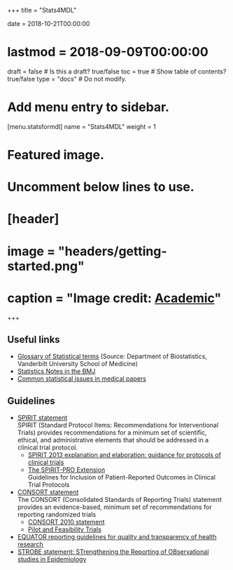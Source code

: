 +++
title = "Stats4MDL"

date = 2018-10-21T00:00:00
# lastmod = 2018-09-09T00:00:00

draft = false  # Is this a draft? true/false
toc = true  # Show table of contents? true/false
type = "docs"  # Do not modify.

# Add menu entry to sidebar.
[menu.statsformdl]
  name = "Stats4MDL"
  weight = 1

# Featured image.
# Uncomment below lines to use.
# [header]
# image = "headers/getting-started.png"
# caption = "Image credit: [**Academic**](https://github.com/gcushen/hugo-academic/)"
+++


## Useful links
* [Glossary of Statistical terms](http://hbiostat.org/doc/glossary.pdf)
  (Source: Department of Biostatistics, Vanderbilt University School of Medicine)
* [Statistics Notes in the BMJ](http://www-users.york.ac.uk/~mb55/pubs/pbstnote.htm)
* [Common statistical issues in medical papers](http://biostat.mc.vanderbilt.edu/wiki/Main/ManuscriptChecklist)

## Guidelines
* [SPIRIT statement](http://www.spirit-statement.org/)<br>
  SPIRIT (Standard Protocol Items: Recommendations for Interventional Trials) 
  provides recommendations for a minimum set of scientific, ethical, and 
  administrative elements that should be addressed in a clinical trial protocol.
  * [SPIRIT 2013 explanation and elaboration: guidance for protocols of clinical trials](https://doi.org/10.1136/bmj.e7586)
  * [The SPIRIT-PRO Extension](https://jamanetwork.com/journals/jama/article-abstract/2671472)<br>
    Guidelines for Inclusion of Patient-Reported Outcomes in Clinical Trial Protocols
* [CONSORT statement](http://www.consort-statement.org)<br>
  The CONSORT (Consolidated Standards of Reporting Trials) statement provides
  an evidence-based, minimum set of recommendations for reporting randomized trials
  * [CONSORT 2010 statement](http://www.consort-statement.org/downloads/consort-statement)
  * [Pilot and Feasibility Trials](https://www.bmj.com/content/bmj/355/bmj.i5239.full.pdf)
* [EQUATOR reporting guidelines for quality and transparency of health
research](http://www.equator-network.org/)
* [STROBE statement: STrengthening the Reporting of OBservational studies in Epidemiology ](https://www.strobe-statement.org/index.php?id=strobe-home)



<!---## Slides PhD day
* [2017](MDL_PhD-Day_2017_StatsForDummies.pdf)
--->
